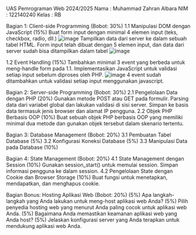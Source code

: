 UAS Pemrograman Web 2024/2025
Nama : Muhammad Zahran Albara
NIM : 122140240
Kelas : RB

Bagian 1: Client-side Programming (Bobot: 30%)
  1.1 Manipulasi DOM dengan JavaScript (15%)
    Buat form input dengan minimal 4 elemen input (teks, checkbox, radio, dll.)
    ![image](https://github.com/user-attachments/assets/6f3d19a3-38dd-431b-8eca-3c332d041f01)
    Tampilkan data dari server ke dalam sebuah tabel HTML.
    Form input telah dibuat dengan 5 elemen input, dan data dari server sudah bisa ditampilkan dalam tabel
    ![image](https://github.com/user-attachments/assets/0c7874f5-67a9-4b0b-812a-df80a99cc7a7)

  1.2 Event Handling (15%)
    Tambahkan minimal 3 event yang berbeda untuk meng-handle form pada 1.1.
    Implementasikan JavaScript untuk validasi setiap input sebelum diproses oleh PHP.
    ![image](https://github.com/user-attachments/assets/d6dffc35-a86f-4aaa-aedc-e99bbaed5feb)
    4 event sudah ditambahkan untuk validasi setiap input menggunakan javascript.

Bagian 2: Server-side Programming (Bobot: 30%)
  2.1 Pengelolaan Data dengan PHP (20%)
    Gunakan metode POST atau GET pada formulir.
    Parsing data dari variabel global dan lakukan validasi di sisi server.
    Simpan ke basis data termasuk jenis browser dan alamat IP pengguna.
  2.2 Objek PHP Berbasis OOP (10%)
    Buat sebuah objek PHP berbasis OOP yang memiliki minimal dua metode dan gunakan objek tersebut dalam skenario tertentu.

  Bagian 3: Database Management (Bobot: 20%)
    3.1 Pembuatan Tabel Database (5%)
    3.2 Konfigurasi Koneksi Database (5%)
    3.3 Manipulasi Data pada Database (10%)

  Bagian 4: State Management (Bobot: 20%)
    4.1 State Management dengan Session (10%)
      Gunakan session_start() untuk memulai session.
      Simpan informasi pengguna ke dalam session.
    4.2 Pengelolaan State dengan Cookie dan Browser Storage (10%)
      Buat fungsi untuk menetapkan, mendapatkan, dan menghapus cookie.

  Bagian Bonus: Hosting Aplikasi Web (Bobot: 20%)
(5%) Apa langkah-langkah yang Anda lakukan untuk meng-host aplikasi web Anda?
(5%) Pilih penyedia hosting web yang menurut Anda paling cocok untuk aplikasi web Anda.
(5%) Bagaimana Anda memastikan keamanan aplikasi web yang Anda host?
(5%) Jelaskan konfigurasi server yang Anda terapkan untuk mendukung aplikasi web Anda.
    

